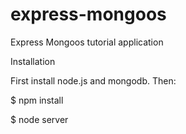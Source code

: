 # express-mongoos
Express Mongoos tutorial application

Installation

First install node.js and mongodb. Then:

$ npm install 

$ node server

